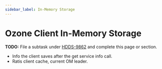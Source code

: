 ```yaml
---
sidebar_label: In-Memory Storage
---
```


# Ozone Client In-Memory Storage

**TODO:** File a subtask under [HDDS-9862](https://issues.apache.org/jira/browse/HDDS-9862) and complete this page or section.

- Info the client saves after the get service info call.
- Ratis client cache, current OM leader.

